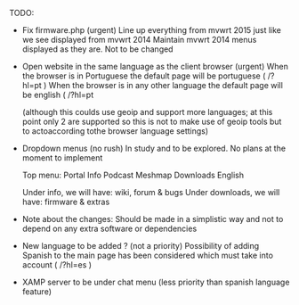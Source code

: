 TODO:

  
- Fix firmware.php (urgent)
  Line up everything from mvwrt 2015 just like we see displayed from mvwrt 2014
  Maintain mvwrt 2014 menus displayed as they are. Not to be changed

- Open website in the same language as the client browser (urgent)
  When the browser is in Portuguese the default page will be portuguese ( /?hl=pt )
  When the browser is in any other language the default page will be english ( /?hl=pt 
  
  (although this coulds use geoip and support more languages; at this point only 2 are supported
   so this is not to make use of geoip tools but to actoaccording tothe browser language settings)
   
- Dropdown menus (no rush)
  In study and to be explored. No plans at the moment to implement

  Top menu: Portal   Info   Podcast   Meshmap   Downloads   English
 
  Under info, we will have: wiki, forum & bugs
  Under downloads, we will have: firmware & extras

- Note about the changes: 
  Should be made in a simplistic way and not to depend on any extra software or dependencies

- New language to be added ?  (not a priority)
  Possibility of adding Spanish to the main page has been considered which must take into 
  account ( /?hl=es )

- XAMP server to be under chat menu (less priority than spanish language feature)
